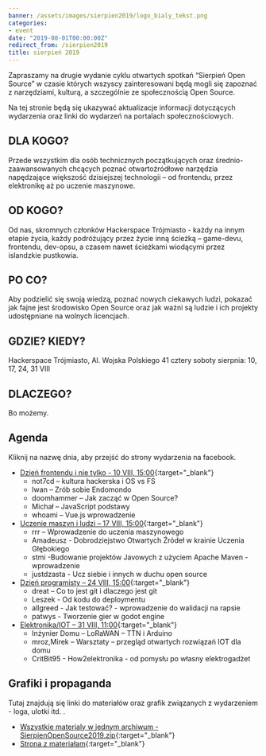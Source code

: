 ```yaml
---
banner: /assets/images/sierpien2019/logo_bialy_tekst.png
categories:
- event
date: "2019-08-01T00:00:00Z"
redirect_from: /sierpien2019
title: sierpień 2019
---
```


Zapraszamy na drugie wydanie cyklu otwartych spotkań “Sierpień Open Source” w czasie których wszyscy zainteresowani będą mogli się zapoznać z narzędziami, kulturą, a szczególnie ze społecznością Open Source.

Na tej stronie będą się ukazywać aktualizacje informacji dotyczących wydarzenia oraz linki do wydarzeń na portalach społecznościowych.

## DLA KOGO?
Przede wszystkim dla osób technicznych początkujących oraz średnio-zaawansowanych chcących poznać otwartoźródłowe narzędzia napędzające większość dzisiejszej technologii – od frontendu, przez elektronikę aż po uczenie maszynowe.
## OD KOGO?
Od nas, skromnych członków Hackerspace Trójmiasto - każdy na innym etapie życia, każdy podróżujący przez życie inną ścieżką – game-devu, frontendu, dev-opsu, a czasem nawet ścieżkami wiodącymi przez islandzkie pustkowia.
## PO CO?
Aby podzielić się swoją wiedzą, poznać nowych ciekawych ludzi, pokazać jak fajne jest środowisko Open Source oraz jak ważni są ludzie i ich projekty udostępniane na wolnych licencjach.
## GDZIE? KIEDY?
Hackerspace Trójmiasto,
Al. Wojska Polskiego 41
cztery soboty sierpnia: 
10, 17, 24, 31 VIII
## DLACZEGO?
Bo możemy.
## Agenda
Kliknij na nazwę dnia, aby przejść do strony wydarzenia na facebook.

* [Dzień frontendu i nie tylko - 10 VIII,  15:00](https://www.facebook.com/events/475307263306166/){:target="_blank"}
  * not7cd – kultura hackerska i OS vs FS
  * Iwan – Zrób sobie Endomondo
  * doomhammer – Jak zacząć w Open Source?
  * Michał – JavaScript podstawy
  * whoami – Vue.js wprowadzenie 
* [Uczenie maszyn i ludzi  – 17 VIII, 15:00](https://www.facebook.com/events/877533529283916/){:target="_blank"}
  * rrr – Wprowadzenie do uczenia maszynowego
  * Amadeusz - Dobrodziejstwo Otwartych Źródeł w krainie Uczenia Głębokiego
  * stmi -Budowanie projektów Javowych z użyciem Apache Maven - wprowadzenie
  * justdzasta - Ucz siebie i innych w duchu open source
* [Dzień programisty – 24 VIII, 15:00](https://www.facebook.com/events/2387764731499471/){:target="_blank"}
  * dreat – Co to jest git i dlaczego jest git
  * Leszek - Od kodu do deploymentu
  * allgreed - Jak testować? - wprowadzenie do walidacji na rapsie
  * patwys - Tworzenie gier w godot engine
* [Elektronika/IOT – 31 VIII, 11:00](https://www.facebook.com/events/427547037858461/){:target="_blank"}
  * Inżynier Domu – LoRaWAN – TTN i Arduino
  * mroz,Mirek – Warsztaty – przegląd otwartych rozwiązań IOT dla domu
  * CritBit95 - How2elektronika - od pomysłu po własny elektrogadżet

## Grafiki i propaganda
Tutaj znajdują się linki do materiałów oraz grafik związanych z wydarzeniem - loga, ulotki itd. .

 * [Wszystkie materialy w jednym archiwum - SierpienOpenSource2019.zip](http://54.37.139.87:8080/SierpienOpensource2019/SierpienOpenSource2019.zip){:target="_blank"}
 * [Strona z materiałam](http://54.37.139.87:8080/SierpienOpensource2019/){:target="_blank"}
